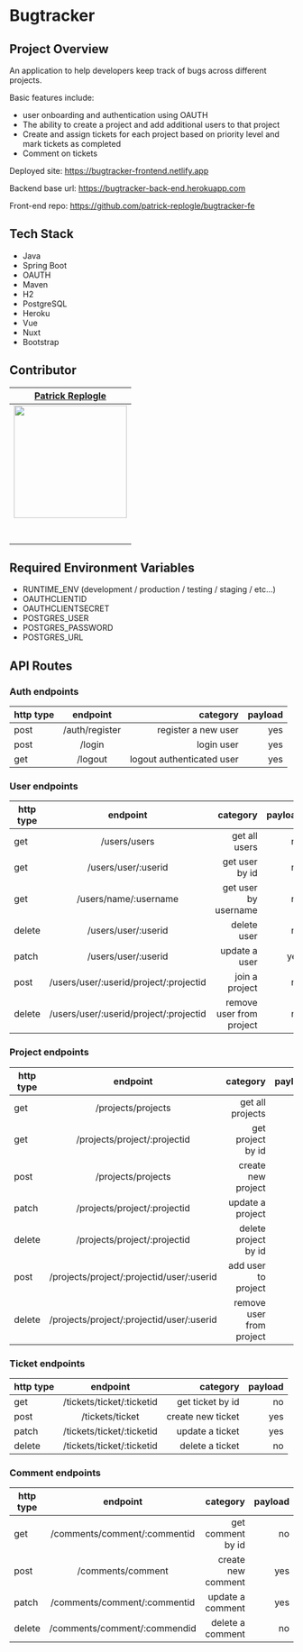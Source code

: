 # Bugtracker

## Project Overview
An application to help developers keep track of bugs across different projects. 

Basic features include: 
- user onboarding and authentication using OAUTH
- The ability to create a project and add additional users to that project
- Create and assign tickets for each project based on priority level and mark tickets as completed
- Comment on tickets

Deployed site: https://bugtracker-frontend.netlify.app

Backend base url: https://bugtracker-back-end.herokuapp.com

Front-end repo: https://github.com/patrick-replogle/bugtracker-fe

## Tech Stack
 - Java
 - Spring Boot 
 - OAUTH
 - Maven
 - H2
 - PostgreSQL
 - Heroku
 - Vue
 - Nuxt
 - Bootstrap
 
 ## Contributor
 
 |[Patrick Replogle](https://github.com/patrick-replogle) |                                                                                                                                                                    
 | :----------------------------------------------------------------------------------------------------------------------------------------------------------------------:|
 | [<img src="https://avatars2.githubusercontent.com/u/50844285?s=400&u=7ffa88c4c221bf888b1771fec72530ac156d90c6&v=4" width = "200" />](https://github.com/patrick-replogle) |
 |   [<img src="https://github.com/favicon.ico" width="15"> ](https://github.com/patrick-replogle) |
 |  [ <img src="https://static.licdn.com/sc/h/al2o9zrvru7aqj8e1x2rzsrca" width="15"> ](https://www.linkedin.com/in/patrick-replogle-409a92193/)|
 
 ## Required Environment Variables
 - RUNTIME_ENV (development / production / testing / staging / etc...)
 - OAUTHCLIENTID
 - OAUTHCLIENTSECRET
 - POSTGRES_USER
 - POSTGRES_PASSWORD
 - POSTGRES_URL
 
 ## API Routes
 
 ### Auth endpoints
 | http type |            endpoint            |      category               | payload |
 | --------- | :----------------------------: | --------------------------: | -------:|
 | post      |       /auth/register           | register a new user         |     yes |
 | post      |       /login                   | login user                  |     yes |
 | get       |       /logout                  | logout authenticated user   |     yes |
 
 ### User endpoints
 | http type |            endpoint                             |      category                | payload |
 | --------- | :---------------------------------------------: | --------------------------:  | -------:|
 | get       |         /users/users                            |   get all users              |      no |
 | get       |         /users/user/:userid                     |   get user by id             |      no |
 | get       |         /users/name/:username                   |   get user by username       |      no |
 | delete    |         /users/user/:userid                     |   delete user                |      no |
 | patch     |         /users/user/:userid                     |   update a user              |     yes |
 | post      |         /users/user/:userid/project/:projectid  |   join a project             |      no |
 | delete    |         /users/user/:userid/project/:projectid  |   remove user from project   |      no |
 
 ### Project endpoints
  | http type |            endpoint                           |      category                | payload |
  | --------- | :--------------------------------------------: | --------------------------: | -------:|
  | get       |      /projects/projects                        |   get all projects          |      no |
  | get       |      /projects/project/:projectid              |   get project by id         |      no |
  | post      |      /projects/projects                        |   create new project        |      yes|
  | patch     |      /projects/project/:projectid              |   update a project          |      yes|
  | delete    |      /projects/project/:projectid              |   delete project by id      |      no |
  | post      |      /projects/project/:projectid/user/:userid |   add user to project       |      yes|
  | delete    |      /projects/project/:projectid/user/:userid |   remove user from project  |      no |
  
  ### Ticket endpoints
  | http type |            endpoint                 |      category            | payload |
  | --------- | :---------------------------------: | -----------------------: | -------:|
  | get       |      /tickets/ticket/:ticketid      |  get ticket by id        |      no |
  | post      |      /tickets/ticket                |  create new ticket       |     yes |
  | patch     |      /tickets/ticket/:ticketid      |  update a ticket         |     yes |
  | delete    |      /tickets/ticket/:ticketid      |  delete a ticket         |      no |
  
 ### Comment endpoints
 | http type |            endpoint               |      category            | payload |
 | --------- | :-------------------------------: | -----------------------: | -------:|
 | get       |    /comments/comment/:commentid   |  get comment by id       |      no |
 | post      |    /comments/comment              |  create new comment      |     yes |
 | patch     |    /comments/comment/:commentid   |  update a comment        |     yes |
 | delete    |    /comments/comment/:commendid   |  delete a comment        |      no |

